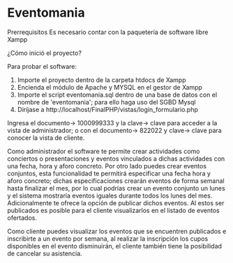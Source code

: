 # Eventomania
Prerrequisitos
Es necesario contar con la paquetería de software libre Xampp

¿Cómo inició el proyecto?

Para probar el software:
1. Importe el proyecto dentro de la carpeta htdocs de Xampp 
2. Encienda el módulo de Apache y MYSQL en el gestor de Xampp
2. Importe el script eventomania.sql dentro de una base de datos con el nombre de 'eventomania'; para ello haga uso del SGBD Mysql
3. Diríjase a http://localhost/FinalPHP/vistas/login_formulario.php

Ingresa el documento-> 1000999333 y la clave-> clave para acceder a la vista de administrador; o con el documento-> 822022 y clave-> clave para
conocer la vista de cliente.

Como administrador el software te permite crear actividades como conciertos o presentaciones y eventos vinculados a dichas actividades con una fecha, hora y
aforo concreto. Por otro lado puedes crear eventos conjuntos, esta funcionalidad te permitirá especificar una fecha hora y aforo concreto; dichas especificaciones crearán 
eventos de forma semanal hasta finalizar el mes, por lo cual podrías crear un evento conjunto un lunes y el sistema mostraría eventos iguales durante todos los lunes
del mes. Adicionalmente te ofrece la opción de publicar dichos eventos. Al estos ser publicados es posible para el cliente visualizarlos en el listado de 
eventos ofertados.

Como cliente puedes visualizar los eventos que se encuentren publicados e inscribirte a un evento por semana, al realizar la inscripción los cupos disponibles en el evento
disminuirán, el cliente también tiene la posibilidad de cancelar su asistencia.
